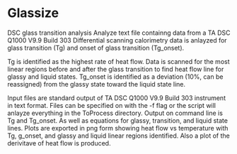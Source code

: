 # Glassize
DSC glass transition analysis
Analyze text file containng data from a TA DSC Q1000 V9.9 Build 303
Differential scanning calorimetry data is anlayzed for glass transition (Tg) and onset of glass transition (Tg_onset).

Tg is identified as the highest rate of heat flow. Data is scanned for the most linear regions before and after the glass transition to find heat flow line for glassy and liquid states.
Tg_onset is identified as a deviation (10%, can be reassigned) from the glassy state toward the liquid state line.

Input files are standard output of TA DSC Q1000 V9.9 Build 303 instrument in text format. Files can be specified on with the -f flag or the script will anlayze everything in the ToProcess directory.
Output on command line is Tg and Tg_onset. As well as equations for glassy, transition, and liquid state lines. Plots are exported in png form showing heat flow vs temperature with Tg, g_onset, and glassy and liquid linear regions identified. Also a plot of the derivitave of heat flow is produced.
